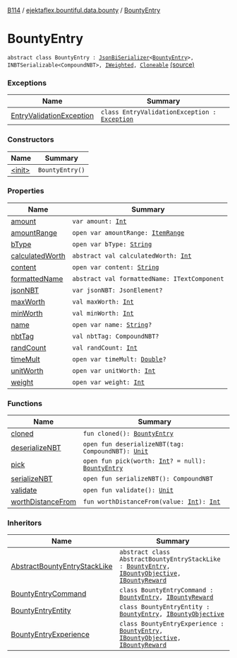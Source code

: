 [B114](../../index.md) / [ejektaflex.bountiful.data.bounty](../index.md) / [BountyEntry](./index.md)

# BountyEntry

`abstract class BountyEntry : `[`JsonBiSerializer`](../../ejektaflex.bountiful.data.json/-json-bi-serializer/index.md)`<`[`BountyEntry`](./index.md)`>, INBTSerializable<CompoundNBT>, `[`IWeighted`](../../ejektaflex.bountiful.util/-i-weighted/index.md)`, `[`Cloneable`](https://kotlinlang.org/api/latest/jvm/stdlib/kotlin/-cloneable/index.html) [(source)](https://github.com/ejektaflex/Bountiful/tree/develop/src/main/kotlin/ejektaflex/bountiful/data/bounty/BountyEntry.kt#L21)

### Exceptions

| Name | Summary |
|---|---|
| [EntryValidationException](-entry-validation-exception/index.md) | `class EntryValidationException : `[`Exception`](https://kotlinlang.org/api/latest/jvm/stdlib/kotlin/-exception/index.html) |

### Constructors

| Name | Summary |
|---|---|
| [&lt;init&gt;](-init-.md) | `BountyEntry()` |

### Properties

| Name | Summary |
|---|---|
| [amount](amount.md) | `var amount: `[`Int`](https://kotlinlang.org/api/latest/jvm/stdlib/kotlin/-int/index.html) |
| [amountRange](amount-range.md) | `open var amountRange: `[`ItemRange`](../../ejektaflex.bountiful.util/-item-range/index.md) |
| [bType](b-type.md) | `open var bType: `[`String`](https://kotlinlang.org/api/latest/jvm/stdlib/kotlin/-string/index.html) |
| [calculatedWorth](calculated-worth.md) | `abstract val calculatedWorth: `[`Int`](https://kotlinlang.org/api/latest/jvm/stdlib/kotlin/-int/index.html) |
| [content](content.md) | `open var content: `[`String`](https://kotlinlang.org/api/latest/jvm/stdlib/kotlin/-string/index.html) |
| [formattedName](formatted-name.md) | `abstract val formattedName: ITextComponent` |
| [jsonNBT](json-n-b-t.md) | `var jsonNBT: JsonElement?` |
| [maxWorth](max-worth.md) | `val maxWorth: `[`Int`](https://kotlinlang.org/api/latest/jvm/stdlib/kotlin/-int/index.html) |
| [minWorth](min-worth.md) | `val minWorth: `[`Int`](https://kotlinlang.org/api/latest/jvm/stdlib/kotlin/-int/index.html) |
| [name](name.md) | `open var name: `[`String`](https://kotlinlang.org/api/latest/jvm/stdlib/kotlin/-string/index.html)`?` |
| [nbtTag](nbt-tag.md) | `val nbtTag: CompoundNBT?` |
| [randCount](rand-count.md) | `val randCount: `[`Int`](https://kotlinlang.org/api/latest/jvm/stdlib/kotlin/-int/index.html) |
| [timeMult](time-mult.md) | `open var timeMult: `[`Double`](https://kotlinlang.org/api/latest/jvm/stdlib/kotlin/-double/index.html)`?` |
| [unitWorth](unit-worth.md) | `open var unitWorth: `[`Int`](https://kotlinlang.org/api/latest/jvm/stdlib/kotlin/-int/index.html) |
| [weight](weight.md) | `open var weight: `[`Int`](https://kotlinlang.org/api/latest/jvm/stdlib/kotlin/-int/index.html) |

### Functions

| Name | Summary |
|---|---|
| [cloned](cloned.md) | `fun cloned(): `[`BountyEntry`](./index.md) |
| [deserializeNBT](deserialize-n-b-t.md) | `open fun deserializeNBT(tag: CompoundNBT): `[`Unit`](https://kotlinlang.org/api/latest/jvm/stdlib/kotlin/-unit/index.html) |
| [pick](pick.md) | `open fun pick(worth: `[`Int`](https://kotlinlang.org/api/latest/jvm/stdlib/kotlin/-int/index.html)`? = null): `[`BountyEntry`](./index.md) |
| [serializeNBT](serialize-n-b-t.md) | `open fun serializeNBT(): CompoundNBT` |
| [validate](validate.md) | `open fun validate(): `[`Unit`](https://kotlinlang.org/api/latest/jvm/stdlib/kotlin/-unit/index.html) |
| [worthDistanceFrom](worth-distance-from.md) | `fun worthDistanceFrom(value: `[`Int`](https://kotlinlang.org/api/latest/jvm/stdlib/kotlin/-int/index.html)`): `[`Int`](https://kotlinlang.org/api/latest/jvm/stdlib/kotlin/-int/index.html) |

### Inheritors

| Name | Summary |
|---|---|
| [AbstractBountyEntryStackLike](../-abstract-bounty-entry-stack-like/index.md) | `abstract class AbstractBountyEntryStackLike : `[`BountyEntry`](./index.md)`, `[`IBountyObjective`](../-i-bounty-objective/index.md)`, `[`IBountyReward`](../-i-bounty-reward/index.md) |
| [BountyEntryCommand](../-bounty-entry-command/index.md) | `class BountyEntryCommand : `[`BountyEntry`](./index.md)`, `[`IBountyReward`](../-i-bounty-reward/index.md) |
| [BountyEntryEntity](../-bounty-entry-entity/index.md) | `class BountyEntryEntity : `[`BountyEntry`](./index.md)`, `[`IBountyObjective`](../-i-bounty-objective/index.md) |
| [BountyEntryExperience](../-bounty-entry-experience/index.md) | `class BountyEntryExperience : `[`BountyEntry`](./index.md)`, `[`IBountyObjective`](../-i-bounty-objective/index.md)`, `[`IBountyReward`](../-i-bounty-reward/index.md) |
